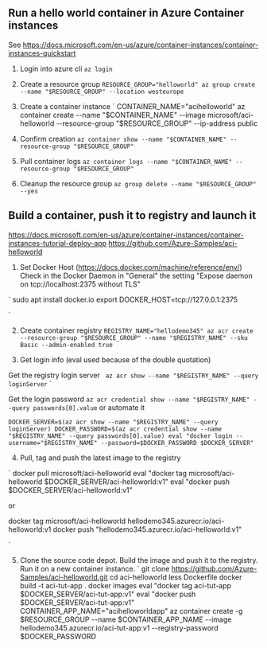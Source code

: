 ## Run a hello world container in Azure Container instances
See https://docs.microsoft.com/en-us/azure/container-instances/container-instances-quickstart

1.  Login into azure cli
`
az login
`

2. Create a resource group
`
RESOURCE_GROUP="helloworld"
az group create --name "$RESOURCE_GROUP" --location westeurope
`

3. Create a container instance
`
CONTAINER_NAME="acihelloworld"
az container create --name "$CONTAINER_NAME" --image microsoft/aci-helloworld --resource-group "$RESOURCE_GROUP" --ip-address public

4. Confirm creation
`
az container show --name "$CONTAINER_NAME" --resource-group "$RESOURCE_GROUP"
`

5. Pull container logs
`
az container logs --name "$CONTAINER_NAME" --resource-group "$RESOURCE_GROUP"
`

6. Cleanup the resource group
`
az group delete --name "$RESOURCE_GROUP" --yes
`

## Build a container, push it to registry and launch it
https://docs.microsoft.com/en-us/azure/container-instances/container-instances-tutorial-deploy-app
https://github.com/Azure-Samples/aci-helloworld

1. Set Docker Host (https://docs.docker.com/machine/reference/env/)
Check in the Docker Daemon in "General" the setting "Expose daemon on tcp://localhost:2375 without TLS"

`
sudo apt install docker.io
export DOCKER_HOST=tcp://127.0.0.1:2375

`

2. Create container registry
`
REGISTRY_NAME="hellodemo345"
az acr create --resource-group "$RESOURCE_GROUP" --name "$REGISTRY_NAME" --sku Basic --admin-enabled true
`

3. Get login info (eval used because of the double quotation)

Get the registry login server
`
az acr show --name "$REGISTRY_NAME" --query loginServer`
`

Get the login password
`
az acr credential show --name "$REGISTRY_NAME" --query passwords[0].value
`
or automate it

`
DOCKER_SERVER=$(az acr show --name "$REGISTRY_NAME" --query loginServer)
DOCKER_PASSWORD=$(az acr credential show --name "$REGISTRY_NAME" --query passwords[0].value)
eval "docker login --username="$REGISTRY_NAME" --password=$DOCKER_PASSWORD $DOCKER_SERVER"
`
 
4. Pull, tag and push the latest image to the registry


`
docker pull microsoft/aci-helloworld
eval "docker tag microsoft/aci-helloworld $DOCKER_SERVER/aci-helloworld:v1"
eval "docker push $DOCKER_SERVER/aci-helloworld:v1"

or

docker tag microsoft/aci-helloworld hellodemo345.azurecr.io/aci-helloworld:v1
docker push "hellodemo345.azurecr.io/aci-helloworld:v1"

`

5. Clone the source code depot. Build the image and push it to the registry. Run it on a new container instance.
 `
git clone https://github.com/Azure-Samples/aci-helloworld.git
cd aci-helloworld
less Dockerfile
docker build -t aci-tut-app .
docker images
eval "docker tag aci-tut-app $DOCKER_SERVER/aci-tut-app:v1"
eval "docker push $DOCKER_SERVER/aci-tut-app:v1"
CONTAINER_APP_NAME="acihelloworldapp"
az container create -g $RESOURCE_GROUP --name $CONTAINER_APP_NAME --image hellodemo345.azurecr.io/aci-tut-app:v1 --registry-password $DOCKER_PASSWORD

